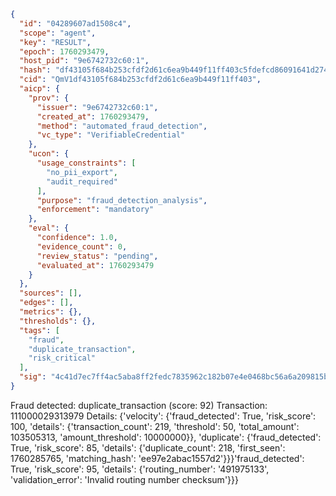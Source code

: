 ```json
{
  "id": "04289607ad1508c4",
  "scope": "agent",
  "key": "RESULT",
  "epoch": 1760293479,
  "host_pid": "9e6742732c60:1",
  "hash": "df43105f684b253cfdf2d61c6ea9b449f11ff403c5fdefcd86091641d27422a2",
  "cid": "QmV1df43105f684b253cfdf2d61c6ea9b449f11ff403",
  "aicp": {
    "prov": {
      "issuer": "9e6742732c60:1",
      "created_at": 1760293479,
      "method": "automated_fraud_detection",
      "vc_type": "VerifiableCredential"
    },
    "ucon": {
      "usage_constraints": [
        "no_pii_export",
        "audit_required"
      ],
      "purpose": "fraud_detection_analysis",
      "enforcement": "mandatory"
    },
    "eval": {
      "confidence": 1.0,
      "evidence_count": 0,
      "review_status": "pending",
      "evaluated_at": 1760293479
    }
  },
  "sources": [],
  "edges": [],
  "metrics": {},
  "thresholds": {},
  "tags": [
    "fraud",
    "duplicate_transaction",
    "risk_critical"
  ],
  "sig": "4c41d7ec7ff4ac5aba8ff2fedc7835962c182b07e4e0468bc56a6a209815b442"
}
```

Fraud detected: duplicate_transaction (score: 92)
Transaction: 111000029313979
Details: {'velocity': {'fraud_detected': True, 'risk_score': 100, 'details': {'transaction_count': 219, 'threshold': 50, 'total_amount': 103505313, 'amount_threshold': 10000000}}, 'duplicate': {'fraud_detected': True, 'risk_score': 85, 'details': {'duplicate_count': 218, 'first_seen': 1760285765, 'matching_hash': 'ee97e2abac1557d2'}}}'fraud_detected': True, 'risk_score': 95, 'details': {'routing_number': '491975133', 'validation_error': 'Invalid routing number checksum'}}}
